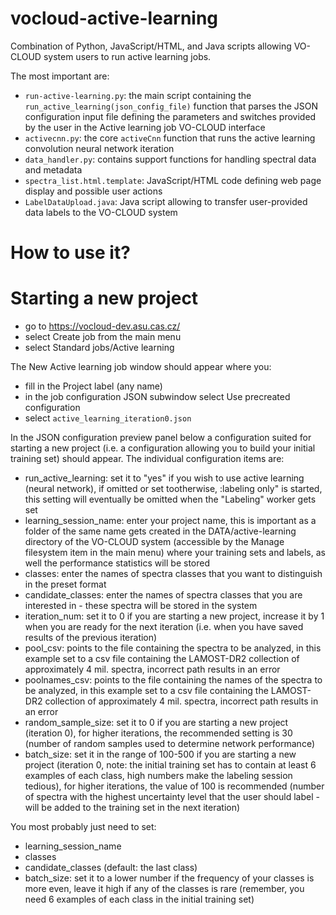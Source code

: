 # vocloud-active-learning
Combination of Python, JavaScript/HTML, and Java scripts allowing VO-CLOUD system users to run active learning jobs.

The most important are:
  - `run-active-learning.py`: the main script containing the `run_active_learning(json_config_file)` function that parses the JSON configuration input file defining the parameters and switches provided by the user in the Active learning job VO-CLOUD interface
  - `activecnn.py`: the core `activeCnn` function that runs the active learning convolution neural network iteration
  - `data_handler.py`: contains support functions for handling spectral data and metadata
  - `spectra_list.html.template`: JavaScript/HTML code defining web page display and possible user actions 
  - `LabelDataUpload.java`: Java script allowing to transfer user-provided data labels to the VO-CLOUD system 
  
# How to use it?

# Starting a new project

- go to https://vocloud-dev.asu.cas.cz/
- select Create job from the main menu
- select Standard jobs/Active learning

The New Active learning job window should appear where you:
- fill in the Project label (any name)
- in the job configuration JSON subwindow select Use precreated configuration
- select `active_learning_iteration0.json`

In the JSON configuration preview panel below a configuration suited for starting a new project (i.e. a configuration allowing you to build your initial training set) should appear. The individual configuration items are:
- run_active_learning: set it to "yes" if you wish to use active learning (neural network), if omitted or set tootherwise, :labeling only" is started, this setting will eventually be omitted when the "Labeling" worker gets set
- learning_session_name: enter your project name, this is important as a folder of the same name gets created in the DATA/active-learning directory of the VO-CLOUD system (accessible by the Manage filesystem item in the main menu) where your training sets and labels, as well the performance statistics will be stored
- classes: enter the names of spectra classes that you want to distinguish in the preset format
- candidate_classes: enter the names of spectra classes that you are interested in - these spectra will be stored in the system
- iteration_num: set it to 0 if you are starting a new project, increase it by 1 when you are ready for the next iteration (i.e. when you have saved results of the previous iteration)
- pool_csv: points to the file containing the spectra to be analyzed, in this example set to a csv file containing the LAMOST-DR2 collection of approximately 4 mil. spectra, incorrect path results in an error   
- poolnames_csv: points to the file containing the names of the spectra to be analyzed, in this example set to a csv file containing the LAMOST-DR2 collection of approximately 4 mil. spectra, incorrect path results in an error 
- random_sample_size: set it to 0 if you are starting a new project (iteration 0), for higher iterations, the recommended setting is 30 (number of random samples used to determine network performance)
- batch_size: set it in the range of 100-500 if you are starting a new project (iteration 0, note: the initial training set has to contain at least 6 examples of each class, high numbers make the labeling session tedious), for higher iterations, the value of 100 is recommended (number of spectra with the highest uncertainty level that the user should label - will be added to the training set in the next iteration)

You most probably just need to set:
- learning_session_name
- classes
- candidate_classes (default: the last class)
- batch_size: set it to a lower number if the frequency of your classes is more even, leave it high if any of the classes is rare (remember, you need 6 examples of each class in the initial training set)
